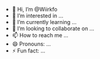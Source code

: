 - 👋 Hi, I’m @Wiirkfo
- 👀 I’m interested in ...
- 🌱 I’m currently learning ...
- 💞️ I’m looking to collaborate on ...
- 📫 How to reach me ...
- 😄 Pronouns: ...
- ⚡ Fun fact: ...

<!---
Wiirkfo/Wiirkfo is a ✨ special ✨ repository because its `README.md` (this file) appears on your GitHub profile.
You can click the Preview link to take a look at your changes.
--->
